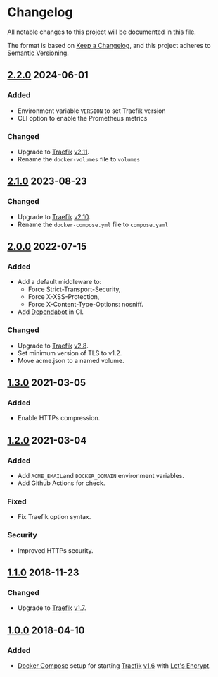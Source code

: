 # Changelog

All notable changes to this project will be documented in this file.

The format is based on [Keep a Changelog](https://keepachangelog.com/en/1.1.0/),
and this project adheres to [Semantic Versioning](https://semver.org/spec/v2.0.0.html).

<!-- markdownlint-configure-file { "MD024": { "siblings_only": true } } -->

## [2.2.0] 2024-06-01

### Added

- Environment variable `VERSION` to set Traefik version
- CLI option to enable the Prometheus metrics

### Changed

- Upgrade to [Traefik](https://traefik.io/) [v2.11](https://doc.traefik.io/traefik/v2.11/).
- Rename the `docker-volumes` file to `volumes`

## [2.1.0] 2023-08-23

### Changed

- Upgrade to [Traefik](https://traefik.io/) [v2.10](https://doc.traefik.io/traefik/v2.10/).
- Rename the `docker-compose.yml` file to `compose.yaml`

## [2.0.0] 2022-07-15

### Added

- Add a default middleware to:
  - Force Strict-Transport-Security,
  - Force X-XSS-Protection,
  - Force X-Content-Type-Options: nosniff.
- Add [Dependabot](https://github.com/dependabot) in CI.

### Changed

- Upgrade to [Traefik](https://traefik.io/) [v2.8](https://doc.traefik.io/traefik/v2.8/).
- Set minimum version of TLS to v1.2.
- Move acme.json to a named volume.

## [1.3.0] 2021-03-05

### Added

- Enable HTTPs compression.

## [1.2.0] 2021-03-04

### Added

- Add `ACME_EMAIL`and `DOCKER_DOMAIN` environment variables.
- Add Github Actions for check.

### Fixed

- Fix Traefik option syntax.

### Security

- Improved HTTPs security.

## [1.1.0] 2018-11-23

### Changed

- Upgrade to [Traefik](https://traefik.io/) [v1.7](https://doc.traefik.io/traefik/v1.7/).

## [1.0.0] 2018-04-10

### Added

- [Docker Compose](https://docs.docker.com/compose/) setup for starting [Traefik](https://traefik.io/)
[v1.6](https://doc.traefik.io/traefik/v1.6/) with [Let's Encrypt](https://letsencrypt.org/).

[2.2.0]: https://usine.solution-libre.fr/docker/traefik/-/compare/v2.1.0...v2.2.0
[2.1.0]: https://usine.solution-libre.fr/docker/traefik/-/compare/v2.0.0...v2.1.0
[2.0.0]: https://usine.solution-libre.fr/docker/traefik/-/compare/v1.3.0...v2.0.0
[1.3.0]: https://usine.solution-libre.fr/docker/traefik/-/compare/v1.2.0...v1.3.0
[1.2.0]: https://usine.solution-libre.fr/docker/traefik/-/compare/v1.1.0...v1.2.0
[1.1.0]: https://usine.solution-libre.fr/docker/traefik/-/compare/v1.0.0...v1.1.0
[1.0.0]: https://usine.solution-libre.fr/docker/traefik/-/releases/v1.0.0
